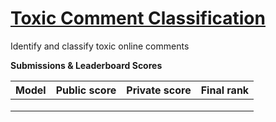 # [Toxic Comment Classification](https://www.kaggle.com/c/jigsaw-toxic-comment-classification-challenge)
Identify and classify toxic online comments



**Submissions & Leaderboard Scores**

|Model |Public score|Private score|Final rank| 
|------|--------|--------|---|
| | | |   |
|  | | |   |
| | | |   |

